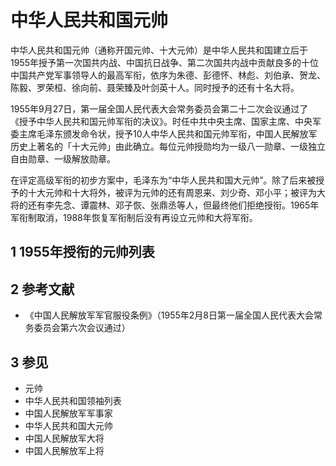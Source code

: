 # 中华人民共和国元帅



中华人民共和国元帅（通称开国元帅、十大元帅）是中华人民共和国建立后于1955年授予第一次国共内战、中国抗日战争、第二次国共内战中贡献良多的十位中国共产党军事领导人的最高军衔，依序为朱德、彭德怀、林彪、刘伯承、贺龙、陈毅、罗荣桓、徐向前、聂荣臻及叶剑英十人。同时授予的还有十名大将。

1955年9月27日，第一届全国人民代表大会常务委员会第二十二次会议通过了《授予中华人民共和国元帅军衔的决议》。时任中共中央主席、国家主席、中央军委主席毛泽东颁发命令状，授予10人中华人民共和国元帅军衔，中国人民解放军历史上著名的「十大元帅」由此确立。每位元帅授勋均为一级八一勋章、一级独立自由勋章、一级解放勋章。

在评定高级军衔的初步方案中，毛泽东为“中华人民共和国大元帅”。除了后来被授予的十大元帅和十大将外，被评为元帅的还有周恩来、刘少奇、邓小平；被评为大将的还有李先念、谭震林、邓子恢、张鼎丞等人，但最终他们拒绝授衔。1965年军衔制取消，1988年恢复军衔制后没有再设立元帅和大将军衔。



## 1 1955年授衔的元帅列表



## 2 参考文献

* 《中国人民解放军军官服役条例》（1955年2月8日第一届全国人民代表大会常务委员会第六次会议通过）



## 3 参见

* 元帅
* 中华人民共和国领袖列表
* 中国人民解放军军事家
* 中华人民共和国大元帅
* 中国人民解放军大将
* 中国人民解放军上将



